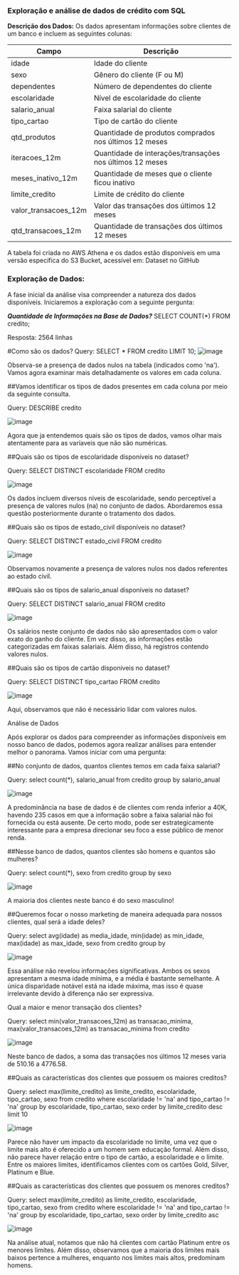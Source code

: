 ### Exploração e análise de dados de crédito com SQL

**Descrição dos Dados:**
Os dados apresentam informações sobre clientes de um banco e incluem as seguintes colunas:

| Campo                 | Descrição                                                |
|-----------------------|----------------------------------------------------------|
| idade                 | Idade do cliente                                         |
| sexo                  | Gênero do cliente (F ou M)                               |
| dependentes           | Número de dependentes do cliente                         |
| escolaridade          | Nível de escolaridade do cliente                         |
| salario_anual         | Faixa salarial do cliente                                |
| tipo_cartao           | Tipo de cartão do cliente                                |
| qtd_produtos          | Quantidade de produtos comprados nos últimos 12 meses    |
| iteracoes_12m         | Quantidade de interações/transações nos últimos 12 meses |
| meses_inativo_12m     | Quantidade de meses que o cliente ficou inativo          |
| limite_credito        | Limite de crédito do cliente                             |
| valor_transacoes_12m  | Valor das transações dos últimos 12 meses                |
| qtd_transacoes_12m    | Quantidade de transações dos últimos 12 meses            |


A tabela foi criada no AWS Athena e os dados estão disponíveis em uma versão específica do S3 Bucket, acessível em: Dataset no GitHub

### Exploração de Dados:
A fase inicial da análise visa compreender a natureza dos dados disponíveis. Iniciaremos a exploração com a seguinte pergunta:

***Quantidade de Informações na Base de Dados?***
SELECT COUNT(*) FROM credito;

Resposta: 2564 linhas

#Como são os dados?
Query: SELECT * FROM credito LIMIT 10;
![image](https://github.com/DLeyendecker/credit-analysis-exploration/assets/123911132/fd1eb22c-f918-457c-85a9-652d29c6f79a)

Observa-se a presença de dados nulos na tabela (indicados como 'na'). Vamos agora examinar mais detalhadamente os valores em cada coluna.

##Vamos identificar os tipos de dados presentes em cada coluna por meio da seguinte consulta.

Query: DESCRIBE credito

![image](https://github.com/DLeyendecker/credit-analysis-exploration/assets/123911132/dd5915a8-b93a-47e3-8ba1-869d3fb03136)

Agora que ja entendemos quais são os tipos de dados, vamos olhar mais atentamente para as varíaveis que não são numéricas.

##Quais são os tipos de escolaridade disponíveis no dataset?

Query: SELECT DISTINCT escolaridade FROM credito

![image](https://github.com/DLeyendecker/credit-analysis-exploration/assets/123911132/fc23f1ab-02d8-44ae-9b26-fc84d7c33c4d)

Os dados incluem diversos níveis de escolaridade, sendo perceptível a presença de valores nulos (na) no conjunto de dados. Abordaremos essa questão posteriormente durante o tratamento dos dados.

##Quais são os tipos de estado_civil disponíveis no dataset?

Query: SELECT DISTINCT estado_civil FROM credito

![image](https://github.com/DLeyendecker/credit-analysis-exploration/assets/123911132/2bce9498-8064-4e30-af18-e270b2217594)

Observamos novamente a presença de valores nulos nos dados referentes ao estado civil.

##Quais são os tipos de salario_anual disponíveis no dataset?

Query: SELECT DISTINCT salario_anual FROM credito

![image](https://github.com/DLeyendecker/credit-analysis-exploration/assets/123911132/93642ad4-10c0-4ae6-811c-794afedd5235)

Os salários neste conjunto de dados não são apresentados com o valor exato do ganho do cliente. Em vez disso, as informações estão categorizadas em faixas salariais. Além disso, há registros contendo valores nulos.

##Quais são os tipos de cartão disponíveis no dataset?

Query: SELECT DISTINCT tipo_cartao FROM credito

![image](https://github.com/DLeyendecker/credit-analysis-exploration/assets/123911132/4042beee-3882-47b4-bb88-21f04becab62)

Aqui, observamos que não é necessário lidar com valores nulos.

Análise de Dados

Após explorar os dados para compreender as informações disponíveis em nosso banco de dados, podemos agora realizar análises para entender melhor o panorama. Vamos iniciar com uma pergunta: 

##No conjunto de dados, quantos clientes temos em cada faixa salarial?

Query: select count(*), salario_anual from credito group by salario_anual

![image](https://github.com/DLeyendecker/credit-analysis-exploration/assets/123911132/94d4e0e8-dc83-4206-811e-ada6b2a07e23)

A predominância na base de dados é de clientes com renda inferior a 40K, havendo 235 casos em que a informação sobre a faixa salarial não foi fornecida ou está ausente. De certo modo, pode ser estrategicamente interessante para a empresa direcionar seu foco a esse público de menor renda.

##Nesse banco de dados, quantos clientes são homens e quantos são mulheres?

Query: select count(*), sexo from credito group by sexo

![image](https://github.com/DLeyendecker/credit-analysis-exploration/assets/123911132/78f1af32-5497-4998-a37f-0fd3f4f17c95)

A maioria dos clientes neste banco é do sexo masculino!

##Queremos focar o nosso marketing de maneira adequada para nossos clientes, qual será a idade deles?

Query: select avg(idade) as media_idade, min(idade) as min_idade, max(idade) as max_idade, sexo from credito group by

![image](https://github.com/DLeyendecker/credit-analysis-exploration/assets/123911132/16c006d1-962c-4022-8b97-a7d71e0ec6bd)

Essa análise não revelou informações significativas. Ambos os sexos apresentam a mesma idade mínima, e a média é bastante semelhante. A única disparidade notável está na idade máxima, mas isso é quase irrelevante devido à diferença não ser expressiva.

Qual a maior e menor transação dos clientes?

Query: select min(valor_transacoes_12m) as transacao_minima, max(valor_transacoes_12m) as transacao_minima from credito

![image](https://github.com/DLeyendecker/credit-analysis-exploration/assets/123911132/3bda6071-f540-4c65-9042-bb3883f39722)

Neste banco de dados, a soma das transações nos últimos 12 meses varia de 510.16 a 4776.58.

##Quais as características dos clientes que possuem os maiores creditos?

Query: select max(limite_credito) as limite_credito, escolaridade, tipo_cartao, sexo from credito where escolaridade != 'na' and tipo_cartao != 'na' group by escolaridade, tipo_cartao, sexo order by limite_credito desc limit 10

![image](https://github.com/DLeyendecker/credit-analysis-exploration/assets/123911132/5838f508-4f93-4d94-ab1e-1d54684f80ca)

Parece não haver um impacto da escolaridade no limite, uma vez que o limite mais alto é oferecido a um homem sem educação formal. Além disso, não parece haver relação entre o tipo de cartão, a escolaridade e o limite. Entre os maiores limites, identificamos clientes com os cartões Gold, Silver, Platinum e Blue.

##Quais as características dos clientes que possuem os menores creditos?

Query: select max(limite_credito) as limite_credito, escolaridade, tipo_cartao, sexo from credito where escolaridade != 'na' and tipo_cartao != 'na' group by escolaridade, tipo_cartao, sexo order by limite_credito asc

![image](https://github.com/DLeyendecker/credit-analysis-exploration/assets/123911132/2c8c2bd1-076a-48e3-a592-0c7764b0162e)

Na análise atual, notamos que não há clientes com cartão Platinum entre os menores limites. Além disso, observamos que a maioria dos limites mais baixos pertence a mulheres, enquanto nos limites mais altos, predominam homens.















